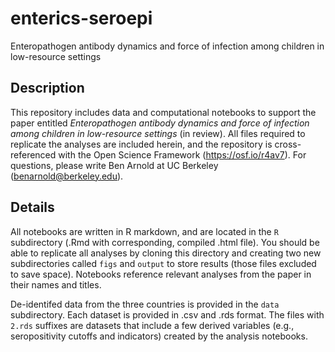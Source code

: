 # enterics-seroepi
Enteropathogen antibody dynamics and force of infection among children in low-resource settings


## Description

This repository includes data and computational notebooks to support the paper entitled _Enteropathogen antibody dynamics and force of infection among children in low-resource settings_ (in review). All files required to replicate the analyses are included herein, and the repository is cross-referenced with the Open Science Framework (https://osf.io/r4av7).  For questions, please write Ben Arnold at UC Berkeley (benarnold@berkeley.edu). 

## Details

All notebooks are written in R markdown, and are located in the `R` subdirectory (.Rmd with corresponding, compiled .html file).  You should be able to replicate all analyses by cloning this directory and creating two new subdirectories called `figs` and `output` to store results (those files excluded to save space).  Notebooks reference relevant analyses from the paper in their names and titles.  

De-identifed data from the three countries is provided in the `data` subdirectory. Each dataset is provided in .csv and .rds format. The files with `2.rds` suffixes are datasets that include a few derived variables (e.g., seropositivity cutoffs and indicators) created by the analysis notebooks.


